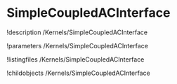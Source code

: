 <!-- MOOSE Documentation Stub: Remove this when content is added. -->

# SimpleCoupledACInterface
!description /Kernels/SimpleCoupledACInterface

!parameters /Kernels/SimpleCoupledACInterface

!listingfiles /Kernels/SimpleCoupledACInterface

!childobjects /Kernels/SimpleCoupledACInterface
